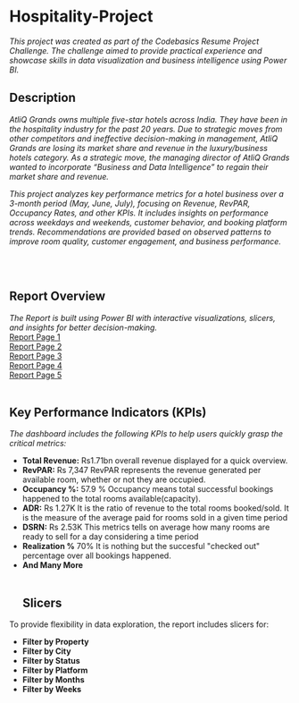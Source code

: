 # **Hospitality-Project**

_This project was created as part of the Codebasics Resume Project Challenge. The challenge aimed to provide practical experience and showcase skills in data visualization and business intelligence using Power BI._

## __Description__
_AtliQ Grands owns multiple five-star hotels across India. They have been in the hospitality industry for the past 20 years. Due to strategic moves from other competitors and ineffective decision-making in_ _management, AtliQ Grands are losing its market share and revenue in the luxury/business hotels category. As a strategic move, the managing director of AtliQ Grands wanted to incorporate “Business and Data_ _Intelligence” to regain their market share and revenue._ <br>

_This project analyzes key performance metrics for a hotel business over a 3-month period (May, June, July), focusing on Revenue, RevPAR, Occupancy Rates, and other KPIs. It includes insights on performance across_ _weekdays and weekends, customer behavior, and booking platform trends. Recommendations are provided based on observed patterns to improve room quality, customer engagement, and business performance._

<br><br>
## __Report Overview__
*The Report is built using Power BI with interactive visualizations, slicers, and insights for better decision-making.*<br>
[Report Page 1](https://github.com/Sooraj1411/Hospitality-Project/blob/main/Page%201.png) <br>
[Report Page 2](https://github.com/Sooraj1411/Hospitality-Project/blob/main/Page%202.png) <br>
[Report Page 3](https://github.com/Sooraj1411/Hospitality-Project/blob/main/Page%203.png) <br>
[Report Page 4](https://github.com/Sooraj1411/Hospitality-Project/blob/main/Page%204.png) <br>
[Report Page 5](https://github.com/Sooraj1411/Hospitality-Project/blob/main/Page%205.png) <br><br>


## __Key Performance Indicators (KPIs)__
*The dashboard includes the following KPIs to help users quickly grasp the critical metrics:*

- **Total Revenue:** Rs1.71bn overall revenue displayed for a quick overview.
- **RevPAR:** Rs 7,347 RevPAR represents the revenue generated per available room, whether or not they are occupied.
- **Occupancy %:** 57.9 % Occupancy means total successful bookings happened to the total rooms available(capacity).
- **ADR:** Rs 1.27K It is the ratio of revenue to the total rooms booked/sold. It is the measure of the average paid for rooms sold in a given time period
- **DSRN:** Rs 2.53K This metrics tells on average how many rooms are ready to sell for a day considering a time period
- **Realization %** 70% It is nothing but the succesful "checked out" percentage over all bookings happened.
- **And Many More**
<br><br>
  ## Slicers
To provide flexibility in data exploration, the report includes slicers for:
- **Filter by Property**
- **Filter by City**
- **Filter by Status**
- **Filter by Platform**
- **Filter by Months**
- **Filter by Weeks**
